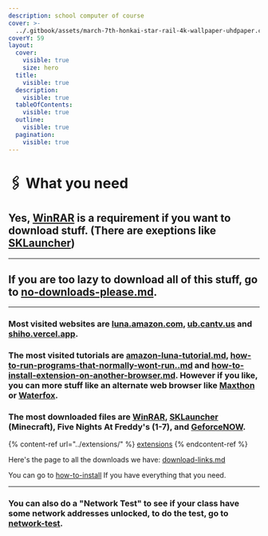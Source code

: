 ```yaml
---
description: school computer of course
cover: >-
  ../.gitbook/assets/march-7th-honkai-star-rail-4k-wallpaper-uhdpaper.com-588@1@k.jpg
coverY: 59
layout:
  cover:
    visible: true
    size: hero
  title:
    visible: true
  description:
    visible: true
  tableOfContents:
    visible: true
  outline:
    visible: true
  pagination:
    visible: true
---
```


# 🖇 What you need

## Yes, [WinRAR](../download-links/winrar.md) is a requirement if you want to download stuff. (There are exeptions like [SKLauncher](../download-links/sklauncher-minecraft.md))

***

## If you are too lazy to download all of this stuff, go to [no-downloads-please.md](../no-downloads-please.md "mention").

***

### Most visited websites are [luna.amazon.com](https://luna.amazon.com), [ub.cantv.us](https://ub.cantv.us) and [shiho.vercel.app](https://shinonome.vercel.app).

### The most visited tutorials are [amazon-luna-tutorial.md](../list-of-websites/amazon-luna-tutorial.md "mention"), [how-to-run-programs-that-normally-wont-run..md](../how-to-install/how-to-run-programs-that-normally-wont-run..md "mention") and [how-to-install-extension-on-another-browser.md](../how-to-install/how-to-install-extension-on-another-browser.md "mention").  However if you like, you can more stuff like an alternate web browser like [Maxthon](../download-links/maxthon.md) or [Waterfox](../download-links/waterfox.md).

### The most downloaded files are [WinRAR](../download-links/winrar.md), [SKLauncher](../download-links/sklauncher-minecraft.md) (Minecraft), Five Nights At Freddy's (1-7), and [GeforceNOW](../download-links/geforcenow.md).

{% content-ref url="../extensions/" %}
[extensions](../extensions/)
{% endcontent-ref %}

Here's the page to all the downloads we have: [download-links.md](../download-links.md "mention")

You can go to [how-to-install](../how-to-install/ "mention") If you have everything that you need.

***

### You can also do a "Network Test" to see if your class have some network addresses unlocked, to do the test, go to [network-test](../network-test/ "mention").

